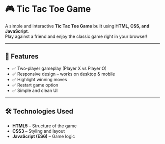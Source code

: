 # 🎮 Tic Tac Toe Game

A simple and interactive **Tic Tac Toe Game** built using **HTML, CSS, and JavaScript**.  
Play against a friend and enjoy the classic game right in your browser!

---

## 🚀 Features
- ✅ Two-player gameplay (Player X vs Player O)  
- ✅ Responsive design – works on desktop & mobile  
- ✅ Highlight winning moves  
- ✅ Restart game option  
- ✅ Simple and clean UI  

---

## 🛠️ Technologies Used
- **HTML5** – Structure of the game  
- **CSS3** – Styling and layout  
- **JavaScript (ES6)** – Game logic  


